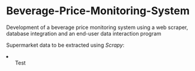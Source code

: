 # Beverage-Price-Monitoring-System
Development of a beverage price monitoring system using a web scraper, database integration and an end-user data interaction program

 Supermarket data to be extracted using <i>Scrapy</i>:
  <li>    
  <ul>Test </ul> 
  
  </li>
